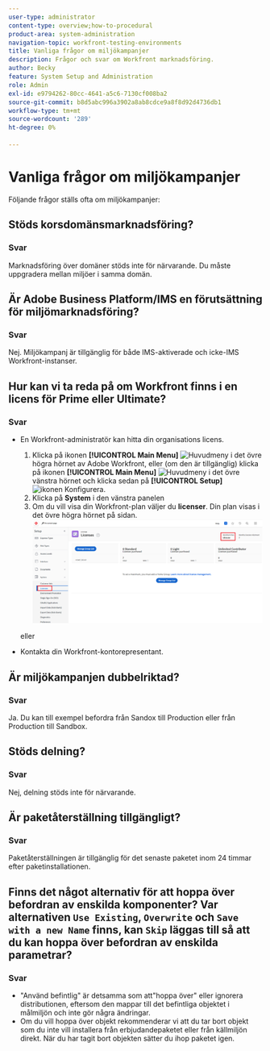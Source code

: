 ```yaml
---
user-type: administrator
content-type: overview;how-to-procedural
product-area: system-administration
navigation-topic: workfront-testing-environments
title: Vanliga frågor om miljökampanjer
description: Frågor och svar om Workfront marknadsföring.
author: Becky
feature: System Setup and Administration
role: Admin
exl-id: e9794262-80cc-4641-a5c6-7130cf008ba2
source-git-commit: b8d5abc996a3902a8ab8cdce9a8f8d92d4736db1
workflow-type: tm+mt
source-wordcount: '289'
ht-degree: 0%

---
```


# Vanliga frågor om miljökampanjer

Följande frågor ställs ofta om miljökampanjer:

## Stöds korsdomänsmarknadsföring?

### Svar

Marknadsföring över domäner stöds inte för närvarande. Du måste uppgradera mellan miljöer i samma domän.

## Är Adobe Business Platform/IMS en förutsättning för miljömarknadsföring?

### Svar

Nej. Miljökampanj är tillgänglig för både IMS-aktiverade och icke-IMS Workfront-instanser.

## Hur kan vi ta reda på om Workfront finns i en licens för Prime eller Ultimate?

### Svar

* En Workfront-administratör kan hitta din organisations licens.

   1. Klicka på ikonen **[!UICONTROL Main Menu]** ![Huvudmeny](/help/_includes/assets/main-menu-icon.png) i det övre högra hörnet av Adobe Workfront, eller (om den är tillgänglig) klicka på ikonen **[!UICONTROL Main Menu]** ![Huvudmeny](/help/_includes/assets/main-menu-icon-left-nav.png) i det övre vänstra hörnet och klicka sedan på **[!UICONTROL Setup]** ![ikonen Konfigurera](/help/_includes/assets/gear-icon-setup.png).
   1. Klicka på **System** i den vänstra panelen
   1. Om du vill visa din Workfront-plan väljer du **licenser**.
Din plan visas i det övre högra hörnet på sidan.
      ![Hitta plan](assets/locate-plan.png)

  eller
* Kontakta din Workfront-kontorepresentant.

## Är miljökampanjen dubbelriktad?

### Svar

Ja. Du kan till exempel befordra från Sandox till Production eller från Production till Sandbox.

## Stöds delning?

### Svar

Nej, delning stöds inte för närvarande.

## Är paketåterställning tillgängligt?

### Svar

Paketåterställningen är tillgänglig för det senaste paketet inom 24 timmar efter paketinstallationen.

## Finns det något alternativ för att hoppa över befordran av enskilda komponenter? Var alternativen `Use Existing`, `Overwrite` och `Save with a new Name` finns, kan `Skip` läggas till så att du kan hoppa över befordran av enskilda parametrar?

### Svar

* &quot;Använd befintlig&quot; är detsamma som att&quot;hoppa över&quot; eller ignorera distributionen, eftersom den mappar till det befintliga objektet i målmiljön och inte gör några ändringar.
* Om du vill hoppa över objekt rekommenderar vi att du tar bort objekt som du inte vill installera från erbjudandepaketet eller från källmiljön direkt. När du har tagit bort objekten sätter du ihop paketet igen.
